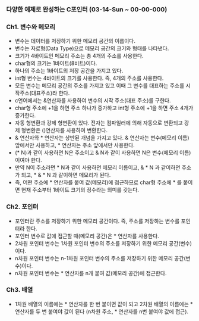 ### 다양한 예제로 완성하는 C포인터 (03-14-Sun ~ 00-00-000)
### Ch1. 변수와 메모리
- 변수는 데이터를 저장하기 위한 메모리 공간의 이름이다.
- 변수는 자료형(Data Type)으로 메모리 공간의 크기와 형태를 나타낸다.
- 크기가 4바이트인 메모리 주소는 총 4개의 주소를 사용한다.
- char형의 크기는 1바이트(8비트)이다.
- 하나의 주소는 1바이트의 저장 공간을 가지고 있다.
- int형 변수는 4바이트의 크기를 사용한다. 즉, 4개의 주소를 사용한다.
- 모든 변수는 메모리 공간의 주소를 가지고 있고 이때 그 변수를 대표하는 주소를 시작주소(대표주소)라 한다.
- c언어에서는 &연산자를 사용하여 변수의 시작 주소(대표 주소)를 구한다.
- char형 주소에 +1을 하면 주소 하나가 증가하고 int형 주소에 +1을 하면 주소 4개가 증가한다.
- 자동 형변환과 강제 형변환이 있다. 전자는 컴파일러에 의해 자동으로 변환되고 강제 형변환은 ()연산자를 사용하여 변환한다.
- & 연산자와 * 연산자는 상반된 개념을 가지고 있다. & 연산자는 변수(메모리 이름)앞에서만 사용하고, * 연산자는 주소 앞에서만 사용한다.
- (* N)과 같이 사용하면 N은 주소이고 & N과 같이 사용하면 N은 변수(메모리 이름)이여야 한다.
- 만약 N이 주소라면 * N과 같이 사용하면 메모리 이름이고, & * N 과 같이하면 주소가 되고, * & * N 과 같이하면 메모리가 된다.
- 즉, 어떤 주소에 * 연산자를 붙여 값(메모리)에 접근하므로 char형 주소에 * 를 붙이면 현재 주소부터 1바이트 크기의 정수라는 의미를 갖는다.
### Ch2. 포인터
- 포인터란 주소를 저장하기 위한 메모리 공간이다. 즉, 주소를 저장하는 변수를 포인터라 한다.
- 포인터 변수로 값에 접근할 때(메모리 공간)은 * 연산자를 사용한다.
- 2차원 포인터 변수는 1차원 포인터 변수의 주소를 저장하기 위한 메모리 공간(변수)이다.
- n차원 포인터 변수는 n-1차원 포인터 변수의 주소를 저장하기 위한 메모리 공간(변수)이다.
- n차원 포인터 변수는 * 연산자를 n개 붙여 값(메모리 공간)에 접근한다.
### Ch3. 배열
- 1차원 배열의 이름에는 * 연산자를 한 번 붙이면 값이 되고 2차원 배열의 이름에는 * 연산자를 두 번 붙여야 값이 된다 (n차원 주소, * 연산자를 n번 붙여야 값에 접근).
